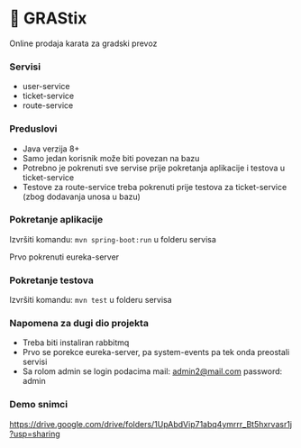 # 🎫 GRAStix 

Online prodaja karata za gradski prevoz 

### Servisi

* user-service
* ticket-service
* route-service

### Preduslovi

* Java verzija 8+
* Samo jedan korisnik može biti povezan na bazu
* Potrebno je pokrenuti sve servise prije pokretanja aplikacije i testova u ticket-service
* Testove za route-service treba pokrenuti prije testova za ticket-service (zbog dodavanja unosa u bazu)

### Pokretanje aplikacije

Izvršiti komandu: ```mvn spring-boot:run``` u folderu servisa

Prvo pokrenuti eureka-server

### Pokretanje testova

Izvršiti komandu: ```mvn test``` u folderu servisa

### Napomena za dugi dio projekta
* Treba biti instaliran rabbitmq
* Prvo se porekce eureka-server, pa system-events pa tek onda preostali servisi
* Sa rolom admin se login podacima mail: admin2@mail.com password: admin


### Demo snimci
https://drive.google.com/drive/folders/1UpAbdVip71abq4ymrrr_Bt5hxrvasr1j?usp=sharing


